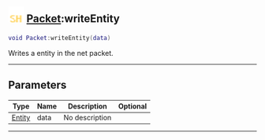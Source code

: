 ## <img src="../../.gitbook/assets/shared.png" width="32" height="32" /> [Packet](../packet/README.md):writeEntity

```lua
void Packet:writeEntity(data)
```

Writes a entity in the net packet.<br>

-----------------
## Parameters

| Type   | Name | Description | Optional |
| ------ | ---- | ----------- | -------: |
| [Entity](../entity/README.md) | data | No description |  |


--------